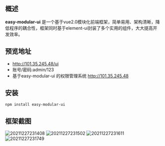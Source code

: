 ## 概述
**easy-modular-ui** 是一个基于vue2.0模块化前端框架，简单易用、架构清晰，降低程序的耦合性，框架同时基于element-ui封装了多个实用的组件，大大提高开发效率。

## 预览地址
- http://101.35.245.48/ui
- 账号/密码:admin/123
- 基于easy-modular-ui 的权限管理系统 http://101.35.245.48

## 安装
    npm install easy-modular-ui

## 框架截图
![20211227231408](https://cdn.jsdelivr.net/gh/doordie1991/PicBed@main/picture/20211227231408.png)
![20211227231502](https://cdn.jsdelivr.net/gh/doordie1991/PicBed@main/picture/20211227231502.png)
![20211227231611](https://cdn.jsdelivr.net/gh/doordie1991/PicBed@main/picture/20211227231611.png)
![20211227231749](https://cdn.jsdelivr.net/gh/doordie1991/PicBed@main/picture/20211227231749.png)

